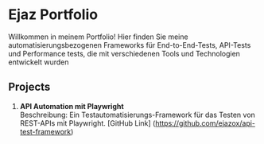 # Ejaz Portfolio
Willkommen in meinem Portfolio!
Hier finden Sie meine automatisierungsbezogenen Frameworks für End-to-End-Tests, API-Tests und Performance tests, die mit verschiedenen Tools und Technologien entwickelt wurden
## Projects

1. **API Automation mit Playwright**  
   Beschreibung: Ein Testautomatisierungs-Framework für das Testen von REST-APIs mit Playwright. 
   [GitHub Link] (https://github.com/ejazox/api-test-framework)
